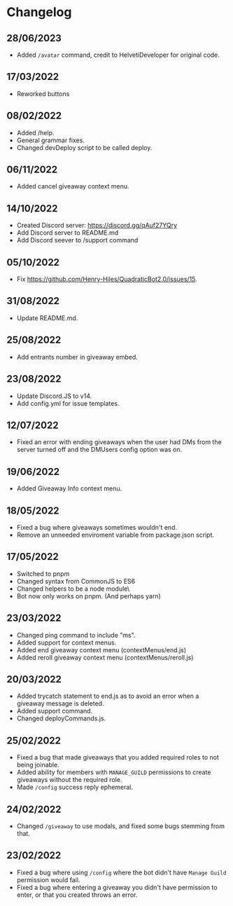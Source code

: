 # Changelog

## 28/06/2023

-   Added `/avatar` command, credit to HelvetiDeveloper for original code.

## 17/03/2022

-   Reworked buttons

## 08/02/2022

-   Added /help.
-   General grammar fixes.
-   Changed devDeploy script to be called deploy.

## 06/11/2022

-   Added cancel giveaway context menu.

## 14/10/2022

-   Created Discord server: https://discord.gg/qAuf27YQry
-   Add Discord server to README.md
-   Add Discord seever to /support command

## 05/10/2022

-   Fix https://github.com/Henry-Hiles/QuadraticBot2.0/issues/15.

## 31/08/2022

-   Update README.md.

## 25/08/2022

-   Add entrants number in giveaway embed.

## 23/08/2022

-   Update Discord.JS to v14.
-   Add config.yml for issue templates.

## 12/07/2022

-   Fixed an error with ending giveaways when the user had DMs from the server turned off and the DMUsers config option was on.

## 19/06/2022

-   Added Giveaway Info context menu.

## 18/05/2022

-   Fixed a bug where giveaways sometimes wouldn't end.
-   Remove an unneeded enviroment variable from package.json script.

## 17/05/2022

-   Switched to pnpm
-   Changed syntax from CommonJS to ES6
-   Changed helpers to be a node module\
-   Bot now only works on pnpm. (And perhaps yarn)

## 23/03/2022

-   Changed ping command to include "ms".
-   Added support for context menus.
-   Added end giveaway context menu (contextMenus/end.js)
-   Added reroll giveaway context menu (contextMenus/reroll.js)

## 20/03/2022

-   Added trycatch statement to end.js as to avoid an error when a giveaway message is deleted.
-   Added support command.
-   Changed deployCommands.js.

## 25/02/2022

-   Fixed a bug that made giveaways that you added required roles to not being joinable.
-   Added ability for members with `MANAGE_GUILD` permissions to create giveaways without the required role.
-   Made `/config` success reply ephemeral.

## 24/02/2022

-   Changed `/giveaway` to use modals, and fixed some bugs stemming from that.

## 23/02/2022

-   Fixed a bug where using `/config` where the bot didn't have `Manage Guild` permission would fail.
-   Fixed a bug where entering a giveaway you didn't have permission to enter, or that you created throws an error.
